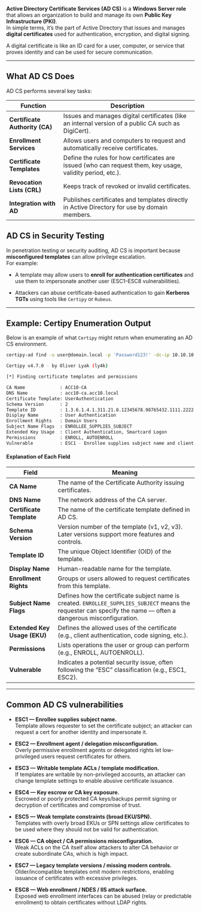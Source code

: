 **Active Directory Certificate Services (AD CS)** is a **Windows Server role** that allows an organization to build and manage its own **Public Key Infrastructure (PKI)**.  
In simple terms, it’s the part of Active Directory that issues and manages **digital certificates** used for authentication, encryption, and digital signing.

A digital certificate is like an ID card for a user, computer, or service that proves identity and can be used for secure communication.

---

## What AD CS Does

AD CS performs several key tasks:

|Function|Description|
|---|---|
|**Certificate Authority (CA)**|Issues and manages digital certificates (like an internal version of a public CA such as DigiCert).|
|**Enrollment Services**|Allows users and computers to request and automatically receive certificates.|
|**Certificate Templates**|Define the rules for how certificates are issued (who can request them, key usage, validity period, etc.).|
|**Revocation Lists (CRL)**|Keeps track of revoked or invalid certificates.|
|**Integration with AD**|Publishes certificates and templates directly in Active Directory for use by domain members.|
## AD CS in Security Testing

In penetration testing or security auditing, AD CS is important because **misconfigured templates** can allow privilege escalation.  
For example:

- A template may allow users to **enroll for authentication certificates** and use them to impersonate another user (ESC1–ESC8 vulnerabilities).
    
- Attackers can abuse certificate-based authentication to gain **Kerberos TGTs** using tools like `Certipy` or `Rubeus`.
    

---

## Example: Certipy Enumeration Output

Below is an example of what `Certipy` might return when enumerating an AD CS environment.

```bash
certipy-ad find -u user@domain.local -p 'Password123!' -dc-ip 10.10.10.5
```

```bash
Certipy v4.7.0 - by Oliver Lyak (ly4k)

[*] Finding certificate templates and permissions

CA Name             : ACC10-CA
DNS Name            : acc10-ca.acc10.local
Certificate Template: UserAuthentication
Schema Version      : 2
Template ID         : 1.3.6.1.4.1.311.21.8.12345678.98765432.1111.2222.333333333333
Display Name        : User Authentication
Enrollment Rights   : Domain Users
Subject Name Flags  : ENROLLEE_SUPPLIES_SUBJECT
Extended Key Usage  : Client Authentication, Smartcard Logon
Permissions         : ENROLL, AUTOENROLL
Vulnerable          : ESC1 - Enrollee supplies subject name and client authentication allowed
```

#### Explanation of Each Field

|Field|Meaning|
|---|---|
|**CA Name**|The name of the Certificate Authority issuing certificates.|
|**DNS Name**|The network address of the CA server.|
|**Certificate Template**|The name of the certificate template defined in AD CS.|
|**Schema Version**|Version number of the template (v1, v2, v3). Later versions support more features and controls.|
|**Template ID**|The unique Object Identifier (OID) of the template.|
|**Display Name**|Human-readable name for the template.|
|**Enrollment Rights**|Groups or users allowed to request certificates from this template.|
|**Subject Name Flags**|Defines how the certificate subject name is created. `ENROLLEE_SUPPLIES_SUBJECT` means the requester can specify the name — often a dangerous misconfiguration.|
|**Extended Key Usage (EKU)**|Defines the allowed uses of the certificate (e.g., client authentication, code signing, etc.).|
|**Permissions**|Lists operations the user or group can perform (e.g., ENROLL, AUTOENROLL).|
|**Vulnerable**|Indicates a potential security issue, often following the “ESC” classification (e.g., ESC1, ESC2).|

---

## Common AD CS vulnerabilities

- **ESC1 — Enrollee supplies subject name.**  
Template allows requester to set the certificate subject; an attacker can request a cert for another identity and impersonate it.

- **ESC2 — Enrollment agent / delegation misconfiguration.**  
Overly permissive enrollment agents or delegated rights let low-privileged users request certificates for others.

- **ESC3 — Writable template ACLs / template modification.**  
If templates are writable by non-privileged accounts, an attacker can change template settings to enable abusive certificate issuance.

- **ESC4 — Key escrow or CA key exposure.**  
Escrowed or poorly protected CA keys/backups permit signing or decryption of certificates and compromise of trust.

- **ESC5 — Weak template constraints (broad EKU/SPN).**  
Templates with overly broad EKUs or SPN settings allow certificates to be used where they should not be valid for authentication.

- **ESC6 — CA object / CA permissions misconfiguration.**  
Weak ACLs on the CA itself allow attackers to alter CA behavior or create subordinate CAs, which is high impact.

- **ESC7 — Legacy template versions / missing modern controls.**  
Older/incompatible templates omit modern restrictions, enabling issuance of certificates with excessive privileges.

- **ESC8 — Web enrollment / NDES / IIS attack surface.**  
Exposed web enrollment interfaces can be abused (relay or predictable enrollment) to obtain certificates without LDAP rights.